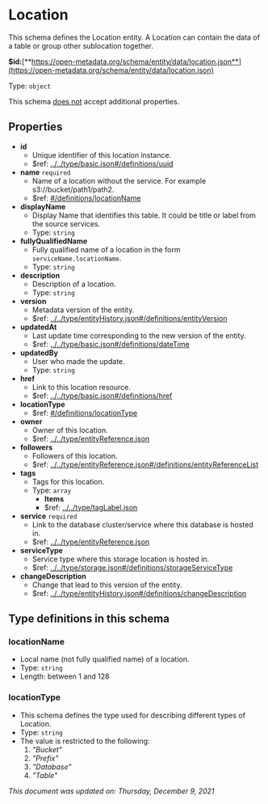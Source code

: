 # Location

This schema defines the Location entity. A Location can contain the data of a table or group other sublocation together.

**$id:**[**https://open-metadata.org/schema/entity/data/location.json**](https://open-metadata.org/schema/entity/data/location.json)

Type: `object`

This schema <u>does not</u> accept additional properties.

## Properties
- **id**
  - Unique identifier of this location instance.
  - $ref: [../../type/basic.json#/definitions/uuid](../types/basic.md#uuid)
- **name** `required`
  - Name of a location without the service. For example s3://bucket/path1/path2.
  - $ref: [#/definitions/locationName](#locationname)
- **displayName**
  - Display Name that identifies this table. It could be title or label from the source services.
  - Type: `string`
- **fullyQualifiedName**
  - Fully qualified name of a location in the form `serviceName.locationName`.
  - Type: `string`
- **description**
  - Description of a location.
  - Type: `string`
- **version**
  - Metadata version of the entity.
  - $ref: [../../type/entityHistory.json#/definitions/entityVersion](../types/entityhistory.md#entityversion)
- **updatedAt**
  - Last update time corresponding to the new version of the entity.
  - $ref: [../../type/basic.json#/definitions/dateTime](../types/basic.md#datetime)
- **updatedBy**
  - User who made the update.
  - Type: `string`
- **href**
  - Link to this location resource.
  - $ref: [../../type/basic.json#/definitions/href](../types/basic.md#href)
- **locationType**
  - $ref: [#/definitions/locationType](#locationtype)
- **owner**
  - Owner of this location.
  - $ref: [../../type/entityReference.json](../types/entityreference.md)
- **followers**
  - Followers of this location.
  - $ref: [../../type/entityReference.json#/definitions/entityReferenceList](../types/entityreference.md#entityreferencelist)
- **tags**
  - Tags for this location.
  - Type: `array`
    - **Items**
    - $ref: [../../type/tagLabel.json](../types/taglabel.md)
- **service** `required`
  - Link to the database cluster/service where this database is hosted in.
  - $ref: [../../type/entityReference.json](../types/entityreference.md)
- **serviceType**
    - Service type where this storage location is hosted in.
    - $ref: [../../type/storage.json#/definitions/storageServiceType](../types/storage.md#storageservicetype)
- **changeDescription**
  - Change that lead to this version of the entity.
  - $ref: [../../type/entityHistory.json#/definitions/changeDescription](../types/entityhistory.md#changedescription)


## Type definitions in this schema
### locationName
- Local name (not fully qualified name) of a location.
- Type: `string`
- Length: between 1 and 128


### locationType

- This schema defines the type used for describing different types of Location.
- Type: `string`
- The value is restricted to the following: 
  1. _"Bucket"_
  2. _"Prefix"_
  3. _"Database"_
  4. _"Table"_
   

_This document was updated on: Thursday, December 9, 2021_
